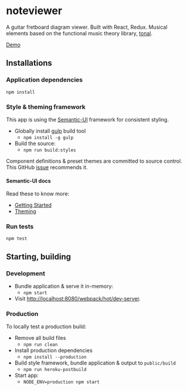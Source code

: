 # noteviewer

A guitar fretboard diagram viewer. Built with React, Redux. Musical
elements based on the functional music theory library,
[tonal](https://github.com/danigb/tonal).

[Demo](https://noteviewer.herokuapp.com/)

## Installations

### Application dependencies

`npm install`

### Style & theming framework

This app is using the [Semantic-UI](http://semantic-ui.com/) framework for
consistent styling.

* Globally install [gulp](https://github.com/gulpjs/gulp) build tool
  * `npm install -g gulp`
* Build the source:
  * `npm run build:styles`

Component definitions & preset themes are committed to source control.
This GitHub [issue](https://github.com/Semantic-Org/Semantic-UI/issues/3620)
recommends it.

#### Semantic-UI docs

Read these to know more:

* [Getting Started](http://semantic-ui.com/introduction/getting-started.html)
* [Theming](http://semantic-ui.com/usage/theming.html)

### Run tests

`npm test`

## Starting, building

### Development

* Bundle application & serve it in-memory:
  * `npm start`
* Visit [http://localhost:8080/webpack/hot/dev-server](http://localhost:8080/webpack/hot/dev-server).

### Production

To locally test a production build:

* Remove all build files
  * `npm run clean`
* Install production dependencies
  * `npm install --production`
* Build style framework, bundle application & output to `public/build`
  * `npm run heroku-postbuild`
* Start app:
  * `NODE_ENV=production npm start`
